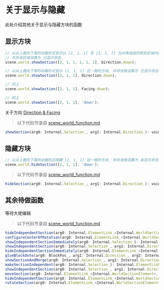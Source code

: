 # 关于显示与隐藏
此处介绍其他关于显示与隐藏方块的函数
 
## 显示方块

```js
// 以从上面向下落的动画形式显示以 [2, 1, 1] 及 [1, 1, 2] 为对角组成的矩形区域内的方块
// 并将该区域设置为 已显示状态
scene.world.showSection([2, 1, 1, 1, 1, 2], Direction.down);

// 以从上面向下落的动画形式显示 [2, 1, 1] 这一格的方块, 并将该格设置为 已显示状态
scene.world.showSection([2, 1, 1], Direction.down);

// 同上
scene.world.showSection([2, 1, 1], Facing.down);

// 同上
scene.world.showSection([2, 1, 1], 'down');
```
关于方向 [Direction & Facing](../internal/Facing.md)

> 以下代码节录自 [scene_world_function.md](../internal/scene_world_function.md)

```js
showSection(arg0: Internal.Selection_, arg1: Internal.Direction_): void_;
```

## 隐藏方块

```js
// 以从上面向下落的动画形式隐藏 [2, 1, 1] 这一格的方块, 并将该格设置为 未显示状态
scene.world.hideSection([2, 1, 1], 'down');
```

> 以下代码节录自 [scene_world_function.md](../internal/scene_world_function.md)

```js
hideSection(arg0: Internal.Selection_, arg1: Internal.Direction_): void_;
```

## 其余待做函数

等待大佬编辑

> 以下代码节录自 [scene_world_function.md](../internal/scene_world_function.md)

```js
hideIndependentSection(arg0: Internal.ElementLink_<Internal.WorldSectionElement>, arg1: Internal.Direction_, arg2: number): void_;
configureCenterOfRotation(arg0: Internal.ElementLink_<Internal.WorldSectionElement>, arg1: Vec3d_): void_;
showIndependentSectionImmediately(arg0: Internal.Selection_): Internal.ElementLink<Internal.WorldSectionElement>;
showIndependentSection(arg0: Internal.Selection_, arg1: Internal.Direction_): Internal.ElementLink<Internal.WorldSectionElement>;
hideIndependentSectionImmediately(arg0: Internal.ElementLink_<Internal.WorldSectionElement>): void_;
glueBlockOnto(arg0: BlockPos_, arg1: Internal.Direction_, arg2: Internal.ElementLink_<Internal.WorldSectionElement>): void_;
showSectionAndMerge(arg0: Internal.Selection_, arg1: Internal.Direction_, arg2: Internal.ElementLink_<Internal.WorldSectionElement>): void_;
makeSectionIndependent(arg0: Internal.Selection_): Internal.ElementLink<Internal.WorldSectionElement>;
showIndependentSection(arg0: Internal.Selection_, arg1: Internal.Direction_, arg2: number): Internal.ElementLink<Internal.WorldSectionElement>;
moveSection(arg0: Internal.ElementLink_<Internal.WorldSectionElement>, arg1: Vec3d_, arg2: number): void_;
hideIndependentSection(arg0: Internal.ElementLink_<Internal.WorldSectionElement>, arg1: Internal.Direction_): void_;
rotateSection(arg0: Internal.ElementLink_<Internal.WorldSectionElement>, arg1: number, arg2: number, arg3: number, arg4: number): void_;
```
